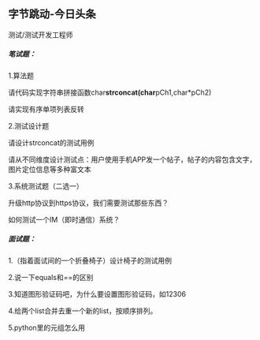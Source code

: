 ## 字节跳动-今日头条

测试/测试开发工程师

##### 笔试题：

1.算法题

请代码实现字符串拼接函数char**strconcat(char**pCh1,char*pCh2)

请实现有序单项列表反转

2.测试设计题

请设计strconcat的测试用例

请从不同维度设计测试点：用户使用手机APP发一个帖子，帖子的内容包含文字，图片定位信息等多种富文本

3.系统测试题（二选一）

升级http协议到https协议，我们需要测试那些东西？

如何测试一个IM（即时通信）系统？

##### 面试题：

1.（指着面试间的一个折叠椅子）设计椅子的测试用例

2.说一下equals和==的区别

3.知道图形验证码吧，为什么要设置图形验证码，如12306

4.给两个list合并去重一个新的list，按顺序排列。

5.python里的元组怎么用